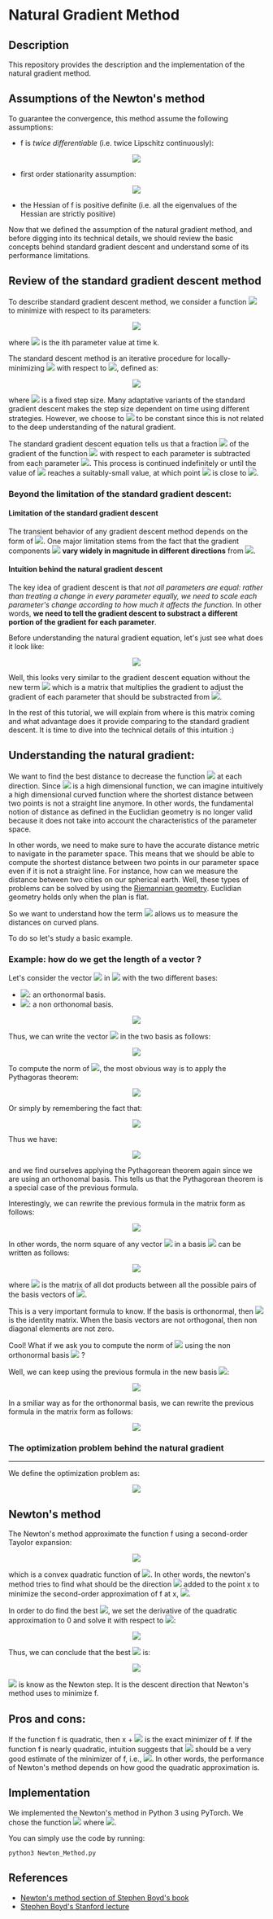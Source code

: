# Natural Gradient Method

## Description
This repository provides the description and the implementation of the natural gradient method.

## Assumptions of the Newton's method

To guarantee the convergence, this method assume the following assumptions:

* f is *twice differentiable* (i.e. twice Lipschitz continuously):
<!--
\| \nabla^2f(x) - \nabla^2f(y)\| \leq \gamma \; \| x -y\|
-->
<p align="center">
  <img src="https://latex.codecogs.com/gif.latex?%5Clarge%20%5C%7C%20%5Cnabla%5E2f%28x%29%20-%20%5Cnabla%5E2f%28y%29%5C%7C%20%5Cleq%20%5Cgamma%20%5C%3B%20%5C%7C%20x%20-y%5C%7C">
</p>

* first order stationarity assumption:
<!--
\| \nabla f(\textbf{x}^*)\| = \textbf{0}
-->
<p align="center">
  <img src="https://latex.codecogs.com/gif.latex?%5Clarge%20%5C%7C%20%5Cnabla%20f%28%5Ctextbf%7Bx%7D%5E*%29%5C%7C%20%3D%20%5Ctextbf%7B0%7D">
</p>

* the Hessian of f is positive definite (i.e. all the eigenvalues of the Hessian are strictly positive)

Now that we defined the assumption of the natural gradient method, and before digging into its technical details, we should review the basic concepts behind standard gradient descent and understand some of its performance limitations.

## Review of the standard gradient descent method

To describe standard gradient descent method, we consider a function <img src="https://latex.codecogs.com/gif.latex?f%28%5Ctextbf%7Bw%7D%29"> to minimize with respect to its parameters:
<!--
\textbf{w}(k) = [\;w_1(k), w_2(k), \dots, w_n(k)\;]^T
-->
<p align="center">
  <img src="https://latex.codecogs.com/gif.latex?%5Ctextbf%7Bw%7D%28k%29%20%3D%20%5B%5C%3Bw_1%28k%29%2C%20w_2%28k%29%2C%20%5Cdots%2C%20w_n%28k%29%5C%3B%5D%5ET">
</p>

where <img src="https://latex.codecogs.com/gif.latex?w_i%28k%29"> is the ith parameter value at time k.

The standard descent method is an iterative procedure for locally-minimizing <img src="https://latex.codecogs.com/gif.latex?f%28%5Ctextbf%7Bw%7D%29"> with respect to <img src="https://latex.codecogs.com/gif.latex?%5Ctextbf%7Bw%7D">, defined as:
<!--
\textbf{w}(k+1) = \textbf{w}(k) - \eta \; \frac{\partial f(\textbf{w}(k))}{\partial \textbf{w}}
-->
<p align="center">
  <img src="https://latex.codecogs.com/gif.latex?%5Ctextbf%7Bw%7D%28k&plus;1%29%20%3D%20%5Ctextbf%7Bw%7D%28k%29%20-%20%5Ceta%20%5C%3B%20%5Cfrac%7B%5Cpartial%20f%28%5Ctextbf%7Bw%7D%28k%29%29%7D%7B%5Cpartial%20%5Ctextbf%7Bw%7D%7D">
</p>

where <img src="https://latex.codecogs.com/gif.latex?%5Ceta"> is a fixed step size. Many adaptative variants of the standard gradient descent makes the step size dependent on time using different strategies. However, we choose to <img src="https://latex.codecogs.com/gif.latex?%5Ceta"> to be constant since this is not related to the deep understanding of the natural gradient.

The standard gradient descent equation tells us that a fraction <img src="https://latex.codecogs.com/gif.latex?%5Ceta"> of the gradient of the function <img src="https://latex.codecogs.com/gif.latex?f%28%5Ctextbf%7Bw%7D%29"> with respect to each parameter is subtracted from each parameter <img src="https://latex.codecogs.com/gif.latex?w_i%28k%29">. This process is continued indefinitely or until the value of <img src="https://latex.codecogs.com/gif.latex?%5Ctextbf%7Bw%7D%28k%29"> reaches a suitably-small value, at which point <img src="https://latex.codecogs.com/gif.latex?%5Ctextbf%7Bw%7D%28k%29"> is close to <img src="https://latex.codecogs.com/gif.latex?%5Ctextbf%7Bw%7D%5E*">.

### Beyond the limitation of the standard gradient descent:

#### Limitation of the standard gradient descent
The transient behavior of any gradient descent method depends on the form of <img src="https://latex.codecogs.com/gif.latex?f%28%5Ctextbf%7Bw%7D%29">. One major limitation stems from the fact that the gradient components <img src="https://latex.codecogs.com/gif.latex?%5Cfrac%7B%5Cpartial%20f%28%5Ctextbf%7Bw%7D%28k%29%29%7D%7B%5Cpartial%20w_i%7D"> **vary widely
in magnitude in different directions** from <img src="https://latex.codecogs.com/gif.latex?%5Ctextbf%7Bw%7D%5E*">.

#### Intuition behind the natural gradient descent
The key idea of gradient descent is that *not all parameters are equal: rather than treating a change in every parameter equally, we need to scale each parameter's change according to how much it affects the function*. In other words, **we need to tell the gradient descent to substract a different portion of the gradient for each parameter**.

Before understanding the natural gradient equation, let's just see what does it look like:
<!--
\textbf{w}(k+1) = \textbf{w}(k) - \eta \; \textbf{G}^{-1}(\textbf{w}(k))\;\frac{\partial f(\textbf{w}(k))}{\partial \textbf{w}}
-->
<p align="center">
  <img src="https://latex.codecogs.com/gif.latex?%5Ctextbf%7Bw%7D%28k&plus;1%29%20%3D%20%5Ctextbf%7Bw%7D%28k%29%20-%20%5Ceta%20%5C%3B%20%5Ctextbf%7BG%7D%5E%7B-1%7D%28%5Ctextbf%7Bw%7D%28k%29%29%5C%3B%5Cfrac%7B%5Cpartial%20f%28%5Ctextbf%7Bw%7D%28k%29%29%7D%7B%5Cpartial%20%5Ctextbf%7Bw%7D%7D">
</p>

Well, this looks very similar to the gradient descent equation without the new term <img src="https://latex.codecogs.com/gif.latex?%5Ctextbf%7BG%7D%5E%7B-1%7D%28%5Ctextbf%7Bw%7D%28k%29%29"> which is a matrix that multiplies the gradient to adjust the gradient of each parameter that should be substracted from <img src="https://latex.codecogs.com/gif.latex?%5Ctextbf%7Bw%7D%28k%29">.

In the rest of this tutorial, we will explain from where is this matrix coming and what advantage does it provide comparing to the standard gradient descent. It is time to dive into the technical details of this intuition :)

## Understanding the natural gradient:

We want to find the best distance to decrease the function <img src="https://latex.codecogs.com/gif.latex?f%28%5Ctextbf%7Bw%7D%29"> at each direction. Since <img src="https://latex.codecogs.com/gif.latex?f%28%5Ctextbf%7Bw%7D%29"> is a high dimensional function, we can imagine intuitively a high dimensional curved function where the shortest distance between two points is not a straight line anymore. In other words, the fundamental notion of distance as defined in the Euclidian geometry is no longer valid because it does not take into account the characteristics of the parameter space.

In other words, we need to make sure to have the accurate distance metric to navigate in the parameter space. This means that we should be able to compute the shortest distance between two points in our parameter space even if it is not a straight line. For instance, how can we measure the distance between two cities on our spherical earth. Well, these types of problems can be solved by using the [Riemannian geometry](https://en.wikipedia.org/wiki/Riemannian_geometry). Euclidian geometry holds only when the plan is flat.

So we want to understand how the term <img src="https://latex.codecogs.com/gif.latex?%5Ctextbf%7BG%7D%5E%7B-1%7D%28%5Ctextbf%7Bw%7D%28k%29%29"> allows us to measure the distances on curved plans.

To do so let's study a basic example.

### Example: how do we get the length of a vector ?

Let's consider the vector <img src="https://latex.codecogs.com/gif.latex?%5Csmall%20%5Cvec%7Bv%7D"> in <img src="https://latex.codecogs.com/gif.latex?%5Csmall%20%5Cmathbb%7BR%7D%5E2"> with the two different bases:
<!--
{\color{Blue} (\;\vec{e_1}, \vec{e_2}\;)}
{\color{DarkOrange} (\;\tilde{\vec{e_1}}, \tilde{\vec{e_2}}\;)}
-->
* <img src="https://latex.codecogs.com/gif.latex?%5Csmall%20%7B%5Ccolor%7BBlue%7D%20%28%5C%3B%5Cvec%7Be_1%7D%2C%20%5Cvec%7Be_2%7D%5C%3B%29%7D">: an orthonormal basis.
* <img src="https://latex.codecogs.com/gif.latex?%5Csmall%20%7B%5Ccolor%7BDarkOrange%7D%20%28%5C%3B%5Ctilde%7B%5Cvec%7Be_1%7D%7D%2C%20%5Ctilde%7B%5Cvec%7Be_2%7D%7D%5C%3B%29%7D">: a non orthonomal basis.

<p align="center">
  <img src="./images/two_bases_one_vector.png">
</p>

Thus, we can write the vector <img src="https://latex.codecogs.com/gif.latex?%5Csmall%20%5Cvec%7Bv%7D"> in the two basis as follows:
<!--
\begin{align*}
\vec{v} &=  (v_1 \,{\color{Blue}\vec{e_1}}, v_2 \,{\color{Blue}\vec{e_2}})\\
&=  (\tilde{v_1} \,{\color{DarkOrange}\tilde{\vec{e_1}}}, \tilde{v_2} \,{\color{DarkOrange}\tilde{\vec{e_2}}})
\end{align*}\\
-->
<p align="center">
  <img src="https://latex.codecogs.com/gif.latex?%5Clarge%20%5Cbegin%7Balign*%7D%20%5Cvec%7Bv%7D%20%26%3D%20%28v_1%20%5C%2C%7B%5Ccolor%7BBlue%7D%5Cvec%7Be_1%7D%7D%2C%20v_2%20%5C%2C%7B%5Ccolor%7BBlue%7D%5Cvec%7Be_2%7D%7D%29%5C%5C%20%26%3D%20%28%5Ctilde%7Bv_1%7D%20%5C%2C%7B%5Ccolor%7BDarkOrange%7D%5Ctilde%7B%5Cvec%7Be_1%7D%7D%7D%2C%20%5Ctilde%7Bv_2%7D%20%5C%2C%7B%5Ccolor%7BDarkOrange%7D%5Ctilde%7B%5Cvec%7Be_2%7D%7D%7D%29%20%5Cend%7Balign*%7D%5C%5C">
</p>

To compute the norm of <img src="https://latex.codecogs.com/gif.latex?%5Csmall%20%5Cvec%7Bv%7D">, the most obvious way is to apply the Pythagoras theorem:

<p align="center">
  <img src="./images/two_bases_one_vector_pythagoras.png">
</p>

Or simply by remembering the fact that:
<p align="center">
  <img src="https://latex.codecogs.com/gif.latex?%5Clarge%20%5C%7C%5Cvec%7Bv%7D%5C%7C%5E2%20%3D%20%5Cvec%7Bv%7D%5C%20%5Ccdot%20%5Cvec%7Bv%7D">
</p>

Thus we have:
<!--
\begin{align*}
\|\vec{v}\|^2 &=  \vec{v}\ \cdot \vec{v}\\
&=  (v_1 \,{\color{Blue}\vec{e_1}}, v_2 \,{\color{Blue}\vec{e_2}}) \cdot (v_1 \,{\color{Blue}\vec{e_1}}, v_2 \,{\color{Blue}\vec{e_2}})\\
&=  v_1^2 \;({\color{Blue}\vec{e_1}},\,{\color{Blue}\vec{e_2}}) + v_1 v_2 \;({\color{Blue}\vec{e_1}},\,{\color{Blue}\vec{e_2}}) + v_2 v_1 \;({\color{Blue}\vec{e_2}},\,{\color{Blue}\vec{e_1}}) + v_2^2\, ({\color{Blue}\vec{e_2}},\,{\color{Blue}\vec{e_2}})\\
&= v_1^2 + v_2^2\\
\end{align*}
-->
<p align="center">
  <img src="https://latex.codecogs.com/gif.latex?%5Clarge%20%5Cbegin%7Balign*%7D%20%5C%7C%5Cvec%7Bv%7D%5C%7C%5E2%20%26%3D%20%5Cvec%7Bv%7D%5C%20%5Ccdot%20%5Cvec%7Bv%7D%5C%5C%20%26%3D%20%28v_1%20%5C%2C%7B%5Ccolor%7BBlue%7D%5Cvec%7Be_1%7D%7D%2C%20v_2%20%5C%2C%7B%5Ccolor%7BBlue%7D%5Cvec%7Be_2%7D%7D%29%20%5Ccdot%20%28v_1%20%5C%2C%7B%5Ccolor%7BBlue%7D%5Cvec%7Be_1%7D%7D%2C%20v_2%20%5C%2C%7B%5Ccolor%7BBlue%7D%5Cvec%7Be_2%7D%7D%29%5C%5C%20%26%3D%20v_1%5E2%20%5C%3B%28%7B%5Ccolor%7BBlue%7D%5Cvec%7Be_1%7D%7D%2C%5C%2C%7B%5Ccolor%7BBlue%7D%5Cvec%7Be_2%7D%7D%29%20&plus;%20v_1%20v_2%20%5C%3B%28%7B%5Ccolor%7BBlue%7D%5Cvec%7Be_1%7D%7D%2C%5C%2C%7B%5Ccolor%7BBlue%7D%5Cvec%7Be_2%7D%7D%29%20&plus;%20v_2%20v_1%20%5C%3B%28%7B%5Ccolor%7BBlue%7D%5Cvec%7Be_2%7D%7D%2C%5C%2C%7B%5Ccolor%7BBlue%7D%5Cvec%7Be_1%7D%7D%29%20&plus;%20v_2%5E2%5C%2C%20%28%7B%5Ccolor%7BBlue%7D%5Cvec%7Be_2%7D%7D%2C%5C%2C%7B%5Ccolor%7BBlue%7D%5Cvec%7Be_2%7D%7D%29%5C%5C%20%26%3D%20v_1%5E2%20&plus;%20v_2%5E2%5C%5C%20%5Cend%7Balign*%7D">
</p>

and we find ourselves applying the Pythagorean theorem again since we are using an orthonomal basis. This tells us that the Pythagorean theorem is a special case of the previous formula.

Interestingly, we can rewrite the previous formula in the matrix form as follows:
<!--
\begin{align*}
\|\vec{v}\|^2 &=
\begin{bmatrix}
    v_{1} & v_{2} 
\end{bmatrix}
\begin{bmatrix}
    {\color{Blue}\vec{e_1}} \cdot {\color{Blue}\vec{e_1}} & {\color{Blue}\vec{e_2}} \cdot {\color{Blue}\vec{e_1}} \\
    {\color{Blue}\vec{e_1}} \cdot {\color{Blue}\vec{e_2}} & {\color{Blue}\vec{e_2}} \cdot {\color{Blue}\vec{e_2}}
\end{bmatrix}
\begin{bmatrix}
    v_{1} \\ v_{2} 
\end{bmatrix} \\&= 
\begin{bmatrix}
    v_{1} & v_{2} 
\end{bmatrix} \qquad
\begin{bmatrix}
    {\color{Blue}1} & {\color{Blue}0} \\
    {\color{Blue}0} & {\color{Blue}1}
\end{bmatrix}\qquad
\begin{bmatrix}
    v_{1} \\ v_{2} 
\end{bmatrix} \\
&= \quad \;\;\vec{v}^T\ \qquad \;\;\;
\begin{bmatrix}
    {\color{Blue}1} & {\color{Blue}0} \\
    {\color{Blue}0} & {\color{Blue}1}
\end{bmatrix}\qquad
\;\;\;\vec{v}
\end{align*}
-->
<p align="center">
  <img src="https://latex.codecogs.com/gif.latex?%5Clarge%20%5Cbegin%7Balign*%7D%20%5C%7C%5Cvec%7Bv%7D%5C%7C%5E2%20%26%3D%20%5Cbegin%7Bbmatrix%7D%20v_%7B1%7D%20%26%20v_%7B2%7D%20%5Cend%7Bbmatrix%7D%20%5Cbegin%7Bbmatrix%7D%20%7B%5Ccolor%7BBlue%7D%5Cvec%7Be_1%7D%7D%20%5Ccdot%20%7B%5Ccolor%7BBlue%7D%5Cvec%7Be_1%7D%7D%20%26%20%7B%5Ccolor%7BBlue%7D%5Cvec%7Be_2%7D%7D%20%5Ccdot%20%7B%5Ccolor%7BBlue%7D%5Cvec%7Be_1%7D%7D%20%5C%5C%20%7B%5Ccolor%7BBlue%7D%5Cvec%7Be_1%7D%7D%20%5Ccdot%20%7B%5Ccolor%7BBlue%7D%5Cvec%7Be_2%7D%7D%20%26%20%7B%5Ccolor%7BBlue%7D%5Cvec%7Be_2%7D%7D%20%5Ccdot%20%7B%5Ccolor%7BBlue%7D%5Cvec%7Be_2%7D%7D%20%5Cend%7Bbmatrix%7D%20%5Cbegin%7Bbmatrix%7D%20v_%7B1%7D%20%5C%5C%20v_%7B2%7D%20%5Cend%7Bbmatrix%7D%20%5C%5C%26%3D%20%5Cbegin%7Bbmatrix%7D%20v_%7B1%7D%20%26%20v_%7B2%7D%20%5Cend%7Bbmatrix%7D%20%5Cqquad%20%5Cbegin%7Bbmatrix%7D%20%7B%5Ccolor%7BBlue%7D1%7D%20%26%20%7B%5Ccolor%7BBlue%7D0%7D%20%5C%5C%20%7B%5Ccolor%7BBlue%7D0%7D%20%26%20%7B%5Ccolor%7BBlue%7D1%7D%20%5Cend%7Bbmatrix%7D%5Cqquad%20%5Cbegin%7Bbmatrix%7D%20v_%7B1%7D%20%5C%5C%20v_%7B2%7D%20%5Cend%7Bbmatrix%7D%20%5C%5C%20%26%3D%20%5Cquad%20%5C%3B%5C%3B%5Cvec%7Bv%7D%5ET%5C%20%5Cqquad%20%5C%3B%5C%3B%5C%3B%20%5Cbegin%7Bbmatrix%7D%20%7B%5Ccolor%7BBlue%7D1%7D%20%26%20%7B%5Ccolor%7BBlue%7D0%7D%20%5C%5C%20%7B%5Ccolor%7BBlue%7D0%7D%20%26%20%7B%5Ccolor%7BBlue%7D1%7D%20%5Cend%7Bbmatrix%7D%5Cqquad%20%5C%3B%5C%3B%5C%3B%5Cvec%7Bv%7D%20%5Cend%7Balign*%7D">
</p>

In other words, the norm square of any vector <img src="https://latex.codecogs.com/gif.latex?%5Clarge%20%5Ctextbf%7Bx%7D"> in a basis <img src="https://latex.codecogs.com/gif.latex?%5Clarge%20B"> can be written as follows:

<p align="center">
  <img src="https://latex.codecogs.com/gif.latex?%5Clarge%20%5C%7C%20%5Ctextbf%7Bx%7D%20%5C%7C%5E2%20%3D%20%5Ctextbf%7Bx%7D%5ET%20%5Ctextbf%7BG%7D%20%5C%3B%5Ctextbf%7Bx%7D">
</p>

where <img src="https://latex.codecogs.com/gif.latex?%5Csmall%20%5Ctextbf%7BG%7D"> is the matrix of all dot products between all the possible pairs of the basis vectors of <img src="https://latex.codecogs.com/gif.latex?%5Clarge%20B">.

This is a very important formula to know. If the basis is orthonormal, then <img src="https://latex.codecogs.com/gif.latex?%5Csmall%20%5Ctextbf%7BG%7D"> is the identity matrix. When the basis vectors are not orthogonal, then non diagonal elements are not zero. 

Cool! What if we ask you to compute the norm of <img src="https://latex.codecogs.com/gif.latex?%5Csmall%20%5Cvec%7Bv%7D"> using the non orthonormal basis <img src="https://latex.codecogs.com/gif.latex?%5Csmall%20%7B%5Ccolor%7BDarkOrange%7D%20%28%5C%3B%5Ctilde%7B%5Cvec%7Be_1%7D%7D%2C%20%5Ctilde%7B%5Cvec%7Be_2%7D%7D%5C%3B%29%7D"> ?

Well, we can keep using the previous formula in the new basis <img src="https://latex.codecogs.com/gif.latex?%5Csmall%20%7B%5Ccolor%7BDarkOrange%7D%20%28%5C%3B%5Ctilde%7B%5Cvec%7Be_1%7D%7D%2C%20%5Ctilde%7B%5Cvec%7Be_2%7D%7D%5C%3B%29%7D">:
<!--
\begin{align*}
\|\vec{v}\|^2 &=  \vec{v}\ \cdot \vec{v}\\
&=  (\tilde{v_1} \,{\color{DarkOrange}\tilde{\vec{e_1}}}, \tilde{v_2} \,{\color{DarkOrange}\tilde{\vec{e_2}}}) \cdot (\tilde{v_1} \,{\color{DarkOrange}\tilde{\vec{e_1}}}, \tilde{v_2} \,{\color{DarkOrange}\tilde{\vec{e_2}}})\\
&=  \tilde{v_1}^2 \;({\color{DarkOrange}\tilde{\vec{e_1}}},\,{\color{DarkOrange}\tilde{\vec{e_2}}}) + \tilde{v_1} \tilde{v_2} \;({\color{DarkOrange}\tilde{\vec{e_1}}},\,{\color{DarkOrange}\tilde{\vec{e_2}}}) + \tilde{v_2} \tilde{v_1} \;({\color{DarkOrange}\tilde{\vec{e_2}}},\,{\color{DarkOrange}\tilde{\vec{e_1}}}) + \tilde{v_2}^2\, ({\color{DarkOrange}\tilde{\vec{e_2}}},\,{\color{DarkOrange}\tilde{\vec{e_2}}})
\end{align*}
-->
<p align="center">
  <img src="https://latex.codecogs.com/gif.latex?%5Clarge%20%5Cbegin%7Balign*%7D%20%5C%7C%5Cvec%7Bv%7D%5C%7C%5E2%20%26%3D%20%5Cvec%7Bv%7D%5C%20%5Ccdot%20%5Cvec%7Bv%7D%5C%5C%20%26%3D%20%28%5Ctilde%7Bv_1%7D%20%5C%2C%7B%5Ccolor%7BDarkOrange%7D%5Ctilde%7B%5Cvec%7Be_1%7D%7D%7D%2C%20%5Ctilde%7Bv_2%7D%20%5C%2C%7B%5Ccolor%7BDarkOrange%7D%5Ctilde%7B%5Cvec%7Be_2%7D%7D%7D%29%20%5Ccdot%20%28%5Ctilde%7Bv_1%7D%20%5C%2C%7B%5Ccolor%7BDarkOrange%7D%5Ctilde%7B%5Cvec%7Be_1%7D%7D%7D%2C%20%5Ctilde%7Bv_2%7D%20%5C%2C%7B%5Ccolor%7BDarkOrange%7D%5Ctilde%7B%5Cvec%7Be_2%7D%7D%7D%29%5C%5C%20%26%3D%20%5Ctilde%7Bv_1%7D%5E2%20%5C%3B%28%7B%5Ccolor%7BDarkOrange%7D%5Ctilde%7B%5Cvec%7Be_1%7D%7D%7D%2C%5C%2C%7B%5Ccolor%7BDarkOrange%7D%5Ctilde%7B%5Cvec%7Be_2%7D%7D%7D%29%20&plus;%20%5Ctilde%7Bv_1%7D%20%5Ctilde%7Bv_2%7D%20%5C%3B%28%7B%5Ccolor%7BDarkOrange%7D%5Ctilde%7B%5Cvec%7Be_1%7D%7D%7D%2C%5C%2C%7B%5Ccolor%7BDarkOrange%7D%5Ctilde%7B%5Cvec%7Be_2%7D%7D%7D%29%20&plus;%20%5Ctilde%7Bv_2%7D%20%5Ctilde%7Bv_1%7D%20%5C%3B%28%7B%5Ccolor%7BDarkOrange%7D%5Ctilde%7B%5Cvec%7Be_2%7D%7D%7D%2C%5C%2C%7B%5Ccolor%7BDarkOrange%7D%5Ctilde%7B%5Cvec%7Be_1%7D%7D%7D%29%20&plus;%20%5Ctilde%7Bv_2%7D%5E2%5C%2C%20%28%7B%5Ccolor%7BDarkOrange%7D%5Ctilde%7B%5Cvec%7Be_2%7D%7D%7D%2C%5C%2C%7B%5Ccolor%7BDarkOrange%7D%5Ctilde%7B%5Cvec%7Be_2%7D%7D%7D%29%20%5Cend%7Balign*%7D">
</p>

In a smiliar way as for the orthonormal basis, we can rewrite the previous formula in the matrix form as follows:
<!--
\begin{align*}
\|\vec{v}\|^2 &=
\begin{bmatrix}
    \tilde{v_{1}} & \tilde{v_{2}} 
\end{bmatrix}
\begin{bmatrix}
    {\color{DarkOrange}\tilde{\vec{e_1}}} \cdot {\color{DarkOrange}\tilde{\vec{e_1}}} & {\color{DarkOrange}\tilde{\vec{e_2}}} \cdot {\color{DarkOrange}\tilde{\vec{e_1}}} \\
    {\color{DarkOrange}\tilde{\vec{e_1}}} \cdot {\color{DarkOrange}\tilde{\vec{e_2}}} & {\color{DarkOrange}\tilde{\vec{e_2}}} \cdot {\color{DarkOrange}\tilde{\vec{e_2}}}
\end{bmatrix}
\begin{bmatrix}
    \tilde{v_{1}} \\ \tilde{v_{2}} 
\end{bmatrix} \\&= 
\begin{bmatrix}
    \tilde{v_{1}} & \tilde{v_{2}}
\end{bmatrix} 
\begin{bmatrix}
    {\color{DarkOrange}5} & {\color{DarkOrange}-3/4} \\
    {\color{DarkOrange}-3/4} & {\color{DarkOrange}5/16}
\end{bmatrix}\;
\begin{bmatrix}
    \tilde{v_{1}} \\ \tilde{v_{2}}
\end{bmatrix} \\
&= \quad \;\;\vec{v}^T\;\;\,
\begin{bmatrix}
    {\color{DarkOrange}5} & {\color{DarkOrange}-3/4} \\
    {\color{DarkOrange}-3/4} & {\color{DarkOrange}5/16}
\end{bmatrix}\,
\;\;\;\vec{v}
\end{align*}
-->
<p align="center">
  <img src="https://latex.codecogs.com/gif.latex?%5Clarge%20%5Cbegin%7Balign*%7D%20%5C%7C%5Cvec%7Bv%7D%5C%7C%5E2%20%26%3D%20%5Cbegin%7Bbmatrix%7D%20%5Ctilde%7Bv_%7B1%7D%7D%20%26%20%5Ctilde%7Bv_%7B2%7D%7D%20%5Cend%7Bbmatrix%7D%20%5Cbegin%7Bbmatrix%7D%20%7B%5Ccolor%7BDarkOrange%7D%5Ctilde%7B%5Cvec%7Be_1%7D%7D%7D%20%5Ccdot%20%7B%5Ccolor%7BDarkOrange%7D%5Ctilde%7B%5Cvec%7Be_1%7D%7D%7D%20%26%20%7B%5Ccolor%7BDarkOrange%7D%5Ctilde%7B%5Cvec%7Be_2%7D%7D%7D%20%5Ccdot%20%7B%5Ccolor%7BDarkOrange%7D%5Ctilde%7B%5Cvec%7Be_1%7D%7D%7D%20%5C%5C%20%7B%5Ccolor%7BDarkOrange%7D%5Ctilde%7B%5Cvec%7Be_1%7D%7D%7D%20%5Ccdot%20%7B%5Ccolor%7BDarkOrange%7D%5Ctilde%7B%5Cvec%7Be_2%7D%7D%7D%20%26%20%7B%5Ccolor%7BDarkOrange%7D%5Ctilde%7B%5Cvec%7Be_2%7D%7D%7D%20%5Ccdot%20%7B%5Ccolor%7BDarkOrange%7D%5Ctilde%7B%5Cvec%7Be_2%7D%7D%7D%20%5Cend%7Bbmatrix%7D%20%5Cbegin%7Bbmatrix%7D%20%5Ctilde%7Bv_%7B1%7D%7D%20%5C%5C%20%5Ctilde%7Bv_%7B2%7D%7D%20%5Cend%7Bbmatrix%7D%20%5C%5C%26%3D%20%5Cbegin%7Bbmatrix%7D%20%5Ctilde%7Bv_%7B1%7D%7D%20%26%20%5Ctilde%7Bv_%7B2%7D%7D%20%5Cend%7Bbmatrix%7D%20%5Cbegin%7Bbmatrix%7D%20%7B%5Ccolor%7BDarkOrange%7D5%7D%20%26%20%7B%5Ccolor%7BDarkOrange%7D-3/4%7D%20%5C%5C%20%7B%5Ccolor%7BDarkOrange%7D-3/4%7D%20%26%20%7B%5Ccolor%7BDarkOrange%7D5/16%7D%20%5Cend%7Bbmatrix%7D%5C%3B%20%5Cbegin%7Bbmatrix%7D%20%5Ctilde%7Bv_%7B1%7D%7D%20%5C%5C%20%5Ctilde%7Bv_%7B2%7D%7D%20%5Cend%7Bbmatrix%7D%20%5C%5C%20%26%3D%20%5Cquad%20%5C%3B%5C%3B%5Cvec%7Bv%7D%5ET%5C%3B%5C%3B%5C%2C%20%5Cbegin%7Bbmatrix%7D%20%7B%5Ccolor%7BDarkOrange%7D5%7D%20%26%20%7B%5Ccolor%7BDarkOrange%7D-3/4%7D%20%5C%5C%20%7B%5Ccolor%7BDarkOrange%7D-3/4%7D%20%26%20%7B%5Ccolor%7BDarkOrange%7D5/16%7D%20%5Cend%7Bbmatrix%7D%5C%2C%20%5C%3B%5C%3B%5C%3B%5Cvec%7Bv%7D%20%5Cend%7Balign*%7D">
</p>

### The optimization problem behind the natural gradient

<!-- 
Although
the natural gradient is local in nature and only depends
on the parameter values w(k), determining G(w)
usually requires precise knowledge of the problem structure.
However, the information needed to form G(w) varies from
problem to problem, and there exist several practical cases
where this information is easily o

-->

---
We define the optimization problem as:
<!--
\textbf{x}^* = \min\limits_{\textbf{x}} \;f(\textbf{x})
-->
<p align="center">
  <img src="https://latex.codecogs.com/gif.latex?%5Clarge%20%5Ctextbf%7Bx%7D%5E*%20%3D%20%5Cmin%5Climits_%7B%5Ctextbf%7Bx%7D%7D%20%5C%3Bf%28%5Ctextbf%7Bx%7D%29">
</p>



## Newton's method

The Newton's method approximate the function f using a second-order Tayolor expansion:
<!--
f(x+\upsilon) \approx \hat{f}(x+\upsilon) = f(x) + \nabla f(x)^T \upsilon + \frac{1}{2}\; \upsilon^T \;\nabla^2 f(x)\; \upsilon
-->
<p align="center">
  <img src="https://latex.codecogs.com/gif.latex?%5Clarge%20f%28x&plus;%5Cupsilon%29%20%5Capprox%20%5Chat%7Bf%7D%28x&plus;%5Cupsilon%29%20%3D%20f%28x%29%20&plus;%20%5Cnabla%20f%28x%29%5ET%20%5Cupsilon%20&plus;%20%5Cfrac%7B1%7D%7B2%7D%5C%3B%20%5Cupsilon%5ET%20%5C%3B%5Cnabla%5E2%20f%28x%29%5C%3B%20%5Cupsilon">
</p>

which is a convex quadratic function of <img src="https://latex.codecogs.com/gif.latex?%5Csmall%20%5Cupsilon">. In other words, the newton's method tries to find what should be the direction <img src="https://latex.codecogs.com/gif.latex?%5Csmall%20%5Cupsilon"> added to the point x to minimize the second-order approximation of f at x, <img src="https://latex.codecogs.com/gif.latex?%5Csmall%20f%28x&plus;%5Cupsilon%29">.

In order to do find the best <img src="https://latex.codecogs.com/gif.latex?%5Csmall%20%5Cupsilon">, we set the derivative of the quadratic approximation to 0 and solve it with respect to <img src="https://latex.codecogs.com/gif.latex?%5Csmall%20%5Cupsilon">:
<!--
\textbf{0} = \nabla f(x+\upsilon) \approx \nabla \hat{f}(x+\upsilon) = \nabla f(x) + \nabla^2 f(x)\; \upsilon
-->
<p align="center">
  <img src="https://latex.codecogs.com/gif.latex?%5Clarge%20%5Ctextbf%7B0%7D%20%3D%20%5Cnabla%20f%28x&plus;%5Cupsilon%29%20%5Capprox%20%5Cnabla%20%5Chat%7Bf%7D%28x&plus;%5Cupsilon%29%20%3D%20%5Cnabla%20f%28x%29%20&plus;%20%5Cnabla%5E2%20f%28x%29%5C%3B%20%5Cupsilon">
</p>

Thus, we can conclude that the best <img src="https://latex.codecogs.com/gif.latex?%5Csmall%20%5Cupsilon"> is:
<!--
\upsilon^* = -\big[ \nabla^2 f(x) \big]^{-1} \;\nabla f(x)
-->
<p align="center">
  <img src="https://latex.codecogs.com/gif.latex?%5Clarge%20%5Cupsilon%5E*%20%3D%20-%5Cbig%5B%20%5Cnabla%5E2%20f%28x%29%20%5Cbig%5D%5E%7B-1%7D%20%5C%3B%5Cnabla%20f%28x%29">
</p>

<img src="https://latex.codecogs.com/gif.latex?%5Csmall%20%5Cupsilon%5E*"> is know as the Newton step. It is the descent direction that Newton's method uses to minimize f.

## Pros and cons:

If the function f is quadratic, then x + <img src="https://latex.codecogs.com/gif.latex?%5Csmall%20%5Cupsilon"> is the exact minimizer of f. If the function f is nearly quadratic, intuition suggests that <img src="https://latex.codecogs.com/gif.latex?%5Csmall%20x&plus;%5Cupsilon"> should be a very good estimate of the minimizer of f, i.e., <img src="https://latex.codecogs.com/gif.latex?%5Csmall%20x%5E*">. In other words, the performance of Newton's method depends on how good the quadratic approximation is.


## Implementation

We implemented the Newton's method in Python 3 using PyTorch. We chose the function <img src="https://latex.codecogs.com/gif.latex?%5Csmall%20f%28%5Ctextbf%7Bx%7D%29%20%3D%20%24%5Csum%20x_i%5E4%24"> where <img src="https://latex.codecogs.com/gif.latex?%5Csmall%20x%20%5Cin%20%5Cmathbb%7BR%7D%5E%7Bm%20%5Ctimes%20n%7D">.

You can simply use the code by running:
``` shell
python3 Newton_Method.py
```

## References
* [Newton's method section of Stephen Boyd's book](http://web.stanford.edu/~boyd/cvxbook/bv_cvxbook.pdf#page=498)
* [Stephen Boyd's Stanford lecture](https://www.youtube.com/watch?v=sTCtkkqrY8A#t=1924)
